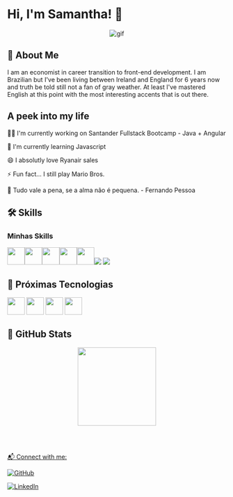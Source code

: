 
 # Hi, I'm Samantha! 👋

<div align="center">
<img align="center" height="auto" width="auto" alt= "gif" src="https://media.giphy.com/media/3orieJOqH4c4dURt1m/giphy.gif"/></div>
 

## 🚀 About Me
I am an economist in career transition to front-end development.
I am Brazilian but I've been living between Ireland and England for 6 years now and truth be told still not a fan of gray weather. At least I've mastered English at this point with the most interesting accents that is out there. 


## A peek into my life
👩‍💻 I'm currently working on Santander Fullstack Bootcamp - Java + Angular  

🧠 I'm currently learning Javascript

😄 I absolutly love Ryanair sales 

⚡️ Fun fact... I still play Mario Bros. 

💬 Tudo vale a pena, se a alma não  é pequena. - Fernando Pessoa




## 🛠 Skills
### Minhas Skills

<img src="https://cdn.jsdelivr.net/gh/devicons/devicon/icons/html5/html5-plain.svg" width="40" height="40"/><img src="https://cdn.jsdelivr.net/gh/devicons/devicon/icons/css3/css3-plain.svg" width="40" height="40"/><img src="https://cdn.jsdelivr.net/gh/devicons/devicon/icons/javascript/javascript-plain.svg" width="40" height="40"/><img src="https://cdn.jsdelivr.net/gh/devicons/devicon/icons/vuejs/vuejs-original.svg" width="40" height="40"/><img src="https://cdn.jsdelivr.net/gh/devicons/devicon/icons/git/git-plain.svg" width="40" heigth="40"/><a src="https://visualstudio.microsoft.com/"><img src="https://img.icons8.com/color/48/000000/visual-studio.png"/></a>
<a src="https://github.com/"><img src="https://img.icons8.com/color/48/000000/github--v1.png"/></a>
          
          
          




## 🔗 Próximas Tecnologias

<img src="https://cdn.jsdelivr.net/gh/devicons/devicon/icons/java/java-original.svg" width="40" height="40"/>
<img src="https://github.com/angular/angular/blob/main/aio/src/assets/images/logos/angular/angular.png?raw=true" width="40" height="40"/> <img src="https://cdn.jsdelivr.net/gh/devicons/devicon/icons/react/react-original.svg" width="40" height="40"/> 
<img src="https://cdn.jsdelivr.net/gh/devicons/devicon/icons/typescript/typescript-original.svg" width="40" height="40"/> 


## 🚀 GitHub Stats 
<div align="center">
  <a href="https://github.com/samantharsiqueira">
  <img height="180em" src="https://github-readme-stats.vercel.app/api/top-langs/?username=samantharsiqueira&layout=compact&langs_count=7&theme=dracula"/>
</div>
  


<br><br>
  
📬 Connect with me: <br>


[![GitHub](https://img.shields.io/badge/samantharsiqueira-000?style=for-the-badge&logo=github&logoColor=0E76A8)](https://github.com/Asamantharsiqueira)

[![LinkedIn](https://img.shields.io/badge/samantha_siqueira-000?style=for-the-badge&logo=linkedin&logoColor=0E76A8)](https://www.linkedin.com/in/samantha-siqueira/)